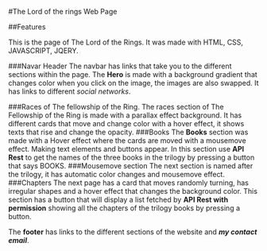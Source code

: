 #The Lord of the rings Web Page

##Features

This is the page of The Lord of the Rings.
It was made with HTML, CSS, JAVASCRIPT, JQERY.

###Navar Header
The navbar has links that take you to the different sections within the page.
The **Hero** is made with a background gradient that changes color when you click on the image, the images are also swapped.
It has links to different *social networks*.

###Races of The fellowship of the Ring.
The races section of The Fellowship of the Ring is made with a parallax effect background. It has different cards that move and change color with a hover effect, it shows texts that rise and change the opacity.
###Books
The **Books** section was made with a Hover effect where the cards are moved with a mousemove effect. Making text elements and buttons appear.
In this section use **API Rest** to get the names of the three books in the trilogy by pressing a button that says BOOKS.
###Mousemove section
The next section is named after the trilogy, it has automatic color changes and mousemove effect.
###Chapters
The next page has a card that moves randomly turning, has irregular shapes and a hover effect that changes the background color.
This section has a button that will display a list fetched by **API Rest with permission** showing all the chapters of the trilogy books by pressing a button.

The **footer** has links to the different sections of the website and ***my contact email***.




